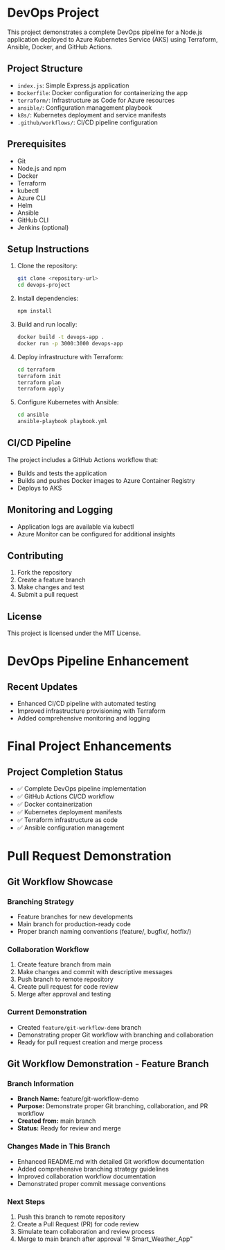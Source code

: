 # DevOps Project

This project demonstrates a complete DevOps pipeline for a Node.js application deployed to Azure Kubernetes Service (AKS) using Terraform, Ansible, Docker, and GitHub Actions.

## Project Structure

- `index.js`: Simple Express.js application
- `Dockerfile`: Docker configuration for containerizing the app
- `terraform/`: Infrastructure as Code for Azure resources
- `ansible/`: Configuration management playbook
- `k8s/`: Kubernetes deployment and service manifests
- `.github/workflows/`: CI/CD pipeline configuration

## Prerequisites

- Git
- Node.js and npm
- Docker
- Terraform
- kubectl
- Azure CLI
- Helm
- Ansible
- GitHub CLI
- Jenkins (optional)

## Setup Instructions

1. Clone the repository:
   ```bash
   git clone <repository-url>
   cd devops-project
   ```

2. Install dependencies:
   ```bash
   npm install
   ```

3. Build and run locally:
   ```bash
   docker build -t devops-app .
   docker run -p 3000:3000 devops-app
   ```

4. Deploy infrastructure with Terraform:
   ```bash
   cd terraform
   terraform init
   terraform plan
   terraform apply
   ```

5. Configure Kubernetes with Ansible:
   ```bash
   cd ansible
   ansible-playbook playbook.yml
   ```

## CI/CD Pipeline

The project includes a GitHub Actions workflow that:
- Builds and tests the application
- Builds and pushes Docker images to Azure Container Registry
- Deploys to AKS

## Monitoring and Logging

- Application logs are available via kubectl
- Azure Monitor can be configured for additional insights

## Contributing

1. Fork the repository
2. Create a feature branch
3. Make changes and test
4. Submit a pull request

## License

This project is licensed under the MIT License.

# DevOps Pipeline Enhancement

## Recent Updates
- Enhanced CI/CD pipeline with automated testing
- Improved infrastructure provisioning with Terraform
- Added comprehensive monitoring and logging

# Final Project Enhancements

## Project Completion Status
- ✅ Complete DevOps pipeline implementation
- ✅ GitHub Actions CI/CD workflow
- ✅ Docker containerization
- ✅ Kubernetes deployment manifests
- ✅ Terraform infrastructure as code
- ✅ Ansible configuration management

# Pull Request Demonstration

## Git Workflow Showcase

### Branching Strategy
- Feature branches for new developments
- Main branch for production-ready code
- Proper branch naming conventions (feature/, bugfix/, hotfix/)

### Collaboration Workflow
1. Create feature branch from main
2. Make changes and commit with descriptive messages
3. Push branch to remote repository
4. Create pull request for code review
5. Merge after approval and testing

### Current Demonstration
- Created `feature/git-workflow-demo` branch
- Demonstrating proper Git workflow with branching and collaboration
- Ready for pull request creation and merge process

## Git Workflow Demonstration - Feature Branch

### Branch Information
- **Branch Name:** feature/git-workflow-demo
- **Purpose:** Demonstrate proper Git branching, collaboration, and PR workflow
- **Created from:** main branch
- **Status:** Ready for review and merge

### Changes Made in This Branch
- Enhanced README.md with detailed Git workflow documentation
- Added comprehensive branching strategy guidelines
- Improved collaboration workflow documentation
- Demonstrated proper commit message conventions

### Next Steps
1. Push this branch to remote repository
2. Create a Pull Request (PR) for code review
3. Simulate team collaboration and review process
4. Merge to main branch after approval
"# Smart_Weather_App" 
